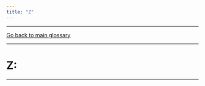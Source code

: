 ```yaml
---
title: "Z"
---
```

___


[Go back to main glossary](https://ironrico.github.io/TestGlossary/)
___

# **Z:** 
___
